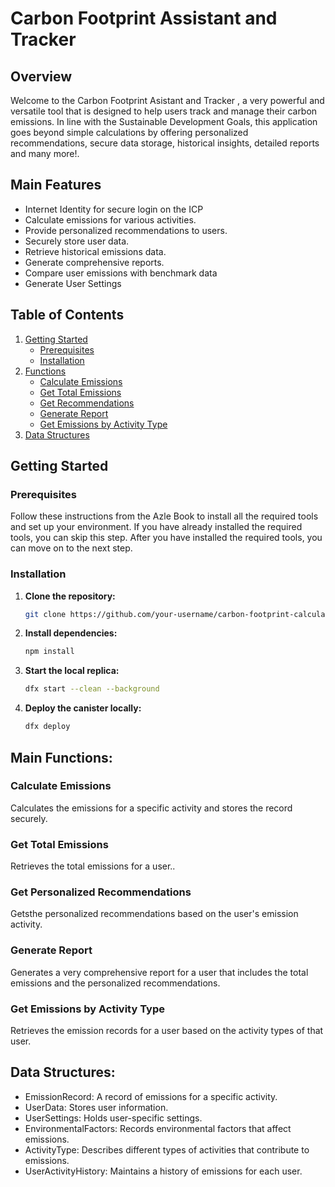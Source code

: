 # Carbon Footprint Assistant and Tracker

## Overview

Welcome to the Carbon Footprint Asistant and Tracker , a very powerful and versatile tool that is designed to help users track and manage their carbon emissions. In line with the Sustainable Development Goals, this application goes beyond simple calculations by offering personalized recommendations, secure data storage, historical insights, detailed reports and many more!.

## Main Features
- Internet Identity for secure login on the ICP
- Calculate emissions for various activities.
- Provide personalized recommendations to users.
- Securely store user data.
- Retrieve historical emissions data.
- Generate comprehensive reports.
- Compare user emissions with benchmark data
- Generate User Settings

  

## Table of Contents

1. [Getting Started](#getting-started)
   - [Prerequisites](#prerequisites)
   - [Installation](#installation)
2. [Functions](#functions)
   - [Calculate Emissions](#calculate-emissions)
   - [Get Total Emissions](#get-total-emissions)
   - [Get Recommendations](#get-recommendations)
   - [Generate Report](#generate-report)
   - [Get Emissions by Activity Type](#get-emissions-by-activity-type)
3. [Data Structures](#data-structures)


## Getting Started

### Prerequisites

Follow these instructions from the Azle Book to install all the required tools and set up your environment. If you have already installed the required tools, you can skip this step.
After you have installed the required tools, you can move on to the next step.

### Installation

1. **Clone the repository:**
   ```bash
   git clone https://github.com/your-username/carbon-footprint-calculator.git

2. **Install dependencies:**
   ```bash
   npm install

3. **Start the local replica:**
   ```bash
   dfx start --clean --background

4. **Deploy the canister locally:**
   ```bash
   dfx deploy
   
## Main Functions:
### Calculate Emissions
Calculates the emissions for a specific activity and stores the record securely.
### Get Total Emissions
Retrieves the total emissions for a user..
### Get Personalized Recommendations
Getsthe personalized recommendations based on the user's emission activity.
### Generate Report
Generates a very comprehensive report for a user that includes the total emissions and the personalized recommendations.
### Get Emissions by Activity Type
Retrieves the emission records for a user based on the activity types of that user.

## Data Structures:

- EmissionRecord: A record of emissions for a specific activity.
- UserData: Stores user information.
- UserSettings: Holds user-specific settings.
- EnvironmentalFactors: Records environmental factors that affect emissions.
- ActivityType: Describes different types of activities that contribute to emissions.
- UserActivityHistory: Maintains a history of emissions for each user.

